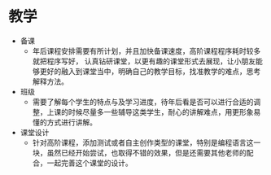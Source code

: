 # 教学

 * 备课
    *  年后课程安排需要有所计划，并且加快备课速度，高阶课程程序耗时较多就把程序写好， 认真钻研课堂，以更有趣的课堂形式去展现，让小朋友能够更好的融入到课堂当中，明确自己的教学目标，找准教学的难点，思考解释方法。
 * 班级
    * 需要了解每个学生的特点与及学习进度，待年后看是否可以进行合适的调整，上课的时候尽量多一些辅导这类学生，耐心的讲解难点，用更形象易懂的方式进行讲解。
 * 课堂设计
    * 针对高阶课程，添加测试或者自主创作类型的课堂，特别是编程语言这一块，虽然已经开始尝试，也取得不错的效果，但是还需要其他老师的配合，一起完善这个课堂的设计。